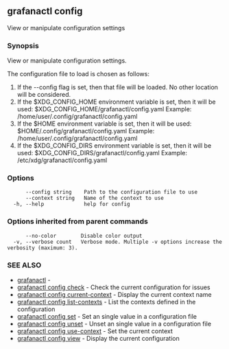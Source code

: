## grafanactl config

View or manipulate configuration settings

### Synopsis

View or manipulate configuration settings.

The configuration file to load is chosen as follows:

1. If the --config flag is set, then that file will be loaded. No other location will be considered.
2. If the $XDG_CONFIG_HOME environment variable is set, then it will be used: $XDG_CONFIG_HOME/grafanactl/config.yaml
   Example: /home/user/.config/grafanactl/config.yaml
3. If the $HOME environment variable is set, then it will be used: $HOME/.config/grafanactl/config.yaml
   Example: /home/user/.config/grafanactl/config.yaml
4. If the $XDG_CONFIG_DIRS environment variable is set, then it will be used: $XDG_CONFIG_DIRS/grafanactl/config.yaml
   Example: /etc/xdg/grafanactl/config.yaml


### Options

```
      --config string    Path to the configuration file to use
      --context string   Name of the context to use
  -h, --help             help for config
```

### Options inherited from parent commands

```
      --no-color        Disable color output
  -v, --verbose count   Verbose mode. Multiple -v options increase the verbosity (maximum: 3).
```

### SEE ALSO

* [grafanactl](grafanactl.md)	 - 
* [grafanactl config check](grafanactl_config_check.md)	 - Check the current configuration for issues
* [grafanactl config current-context](grafanactl_config_current-context.md)	 - Display the current context name
* [grafanactl config list-contexts](grafanactl_config_list-contexts.md)	 - List the contexts defined in the configuration
* [grafanactl config set](grafanactl_config_set.md)	 - Set an single value in a configuration file
* [grafanactl config unset](grafanactl_config_unset.md)	 - Unset an single value in a configuration file
* [grafanactl config use-context](grafanactl_config_use-context.md)	 - Set the current context
* [grafanactl config view](grafanactl_config_view.md)	 - Display the current configuration

